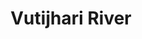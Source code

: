 ---
title: "Vutijhari River"
title_bn: "ভূতিঝারি নদী"
description: "This river ousted from Kalandigach of Thakurgaon District as many streams that joined with each other at Western side of Delmara Tea Estate and fallen into Berong river."
---